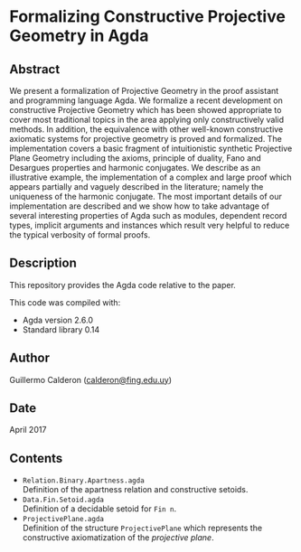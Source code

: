 Formalizing Constructive Projective Geometry in Agda
=======================================================

Abstract
---------

We present a formalization of Projective Geometry in the
proof assistant and programming language Agda.
We formalize a recent development on constructive Projective Geometry
which has been showed appropriate to cover most traditional topics in
the area applying only constructively valid methods. In addition, the
equivalence with other well-known constructive axiomatic systems for
projective geometry is proved and formalized.
The implementation covers a basic fragment of intuitionistic synthetic
Projective Plane Geometry including the axioms, principle of duality,
Fano and Desargues properties and harmonic conjugates.
We describe as an illustrative example, the implementation of a complex
and large proof which appears partially and vaguely described in the
literature; namely the uniqueness of the harmonic conjugate.
The most important details of our implementation are described and
we show how to take advantage of several interesting properties of Agda
such as modules, dependent record types, implicit arguments and instances
which result very helpful to reduce the typical verbosity of formal proofs.

Description
------------

This repository provides the Agda code relative to the paper.

This code was compiled with:

+  Agda version 2.6.0
+  Standard library 0.14

Author
------
Guillermo Calderon (calderon@fing.edu.uy)

Date
-----

April 2017

Contents
---------

- `Relation.Binary.Apartness.agda`  
   Definition of the apartness relation and constructive setoids.
-  `Data.Fin.Setoid.agda`   
   Definition of a decidable setoid for `Fin n`.
- `ProjectivePlane.agda`  
   Definition of the structure `ProjectivePlane` which represents the constructive
   axiomatization of the *projective plane*.
   
   
